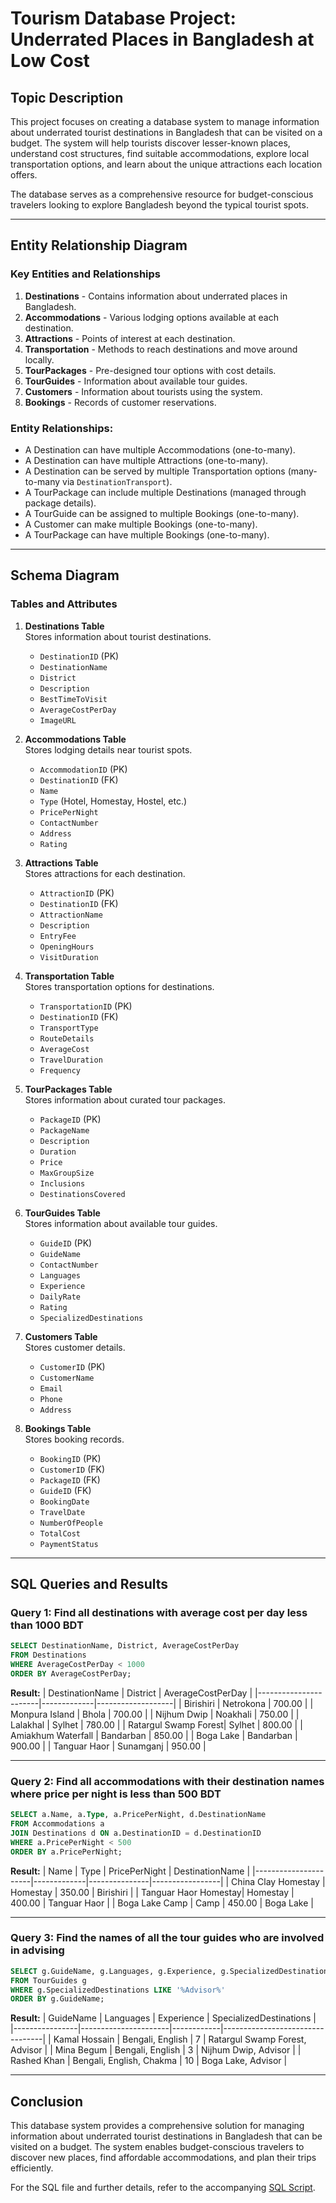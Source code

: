 # Tourism Database Project: Underrated Places in Bangladesh at Low Cost

## Topic Description
This project focuses on creating a database system to manage information about underrated tourist destinations in Bangladesh that can be visited on a budget. The system will help tourists discover lesser-known places, understand cost structures, find suitable accommodations, explore local transportation options, and learn about the unique attractions each location offers. 

The database serves as a comprehensive resource for budget-conscious travelers looking to explore Bangladesh beyond the typical tourist spots.

---

## Entity Relationship Diagram
### Key Entities and Relationships
1. **Destinations** - Contains information about underrated places in Bangladesh.
2. **Accommodations** - Various lodging options available at each destination.
3. **Attractions** - Points of interest at each destination.
4. **Transportation** - Methods to reach destinations and move around locally.
5. **TourPackages** - Pre-designed tour options with cost details.
6. **TourGuides** - Information about available tour guides.
7. **Customers** - Information about tourists using the system.
8. **Bookings** - Records of customer reservations.

### Entity Relationships:
- A Destination can have multiple Accommodations (one-to-many).
- A Destination can have multiple Attractions (one-to-many).
- A Destination can be served by multiple Transportation options (many-to-many via `DestinationTransport`).
- A TourPackage can include multiple Destinations (managed through package details).
- A TourGuide can be assigned to multiple Bookings (one-to-many).
- A Customer can make multiple Bookings (one-to-many).
- A TourPackage can have multiple Bookings (one-to-many).

---

## Schema Diagram
### Tables and Attributes

1. **Destinations Table**  
   Stores information about tourist destinations.
   - `DestinationID` (PK)
   - `DestinationName`
   - `District`
   - `Description`
   - `BestTimeToVisit`
   - `AverageCostPerDay`
   - `ImageURL`

2. **Accommodations Table**  
   Stores lodging details near tourist spots.
   - `AccommodationID` (PK)
   - `DestinationID` (FK)
   - `Name`
   - `Type` (Hotel, Homestay, Hostel, etc.)
   - `PricePerNight`
   - `ContactNumber`
   - `Address`
   - `Rating`

3. **Attractions Table**  
   Stores attractions for each destination.
   - `AttractionID` (PK)
   - `DestinationID` (FK)
   - `AttractionName`
   - `Description`
   - `EntryFee`
   - `OpeningHours`
   - `VisitDuration`

4. **Transportation Table**  
   Stores transportation options for destinations.
   - `TransportationID` (PK)
   - `DestinationID` (FK)
   - `TransportType`
   - `RouteDetails`
   - `AverageCost`
   - `TravelDuration`
   - `Frequency`

5. **TourPackages Table**  
   Stores information about curated tour packages.
   - `PackageID` (PK)
   - `PackageName`
   - `Description`
   - `Duration`
   - `Price`
   - `MaxGroupSize`
   - `Inclusions`
   - `DestinationsCovered`

6. **TourGuides Table**  
   Stores information about available tour guides.
   - `GuideID` (PK)
   - `GuideName`
   - `ContactNumber`
   - `Languages`
   - `Experience`
   - `DailyRate`
   - `Rating`
   - `SpecializedDestinations`

7. **Customers Table**  
   Stores customer details.
   - `CustomerID` (PK)
   - `CustomerName`
   - `Email`
   - `Phone`
   - `Address`

8. **Bookings Table**  
   Stores booking records.
   - `BookingID` (PK)
   - `CustomerID` (FK)
   - `PackageID` (FK)
   - `GuideID` (FK)
   - `BookingDate`
   - `TravelDate`
   - `NumberOfPeople`
   - `TotalCost`
   - `PaymentStatus`

---

## SQL Queries and Results

### Query 1: Find all destinations with average cost per day less than 1000 BDT
```sql
SELECT DestinationName, District, AverageCostPerDay
FROM Destinations
WHERE AverageCostPerDay < 1000
ORDER BY AverageCostPerDay;
```

**Result:**
| DestinationName       | District    | AverageCostPerDay |
|-----------------------|-------------|-------------------|
| Birishiri            | Netrokona   | 700.00            |
| Monpura Island       | Bhola       | 700.00            |
| Nijhum Dwip          | Noakhali    | 750.00            |
| Lalakhal             | Sylhet      | 780.00            |
| Ratargul Swamp Forest| Sylhet      | 800.00            |
| Amiakhum Waterfall   | Bandarban   | 850.00            |
| Boga Lake            | Bandarban   | 900.00            |
| Tanguar Haor         | Sunamganj   | 950.00            |

---

### Query 2: Find all accommodations with their destination names where price per night is less than 500 BDT
```sql
SELECT a.Name, a.Type, a.PricePerNight, d.DestinationName
FROM Accommodations a
JOIN Destinations d ON a.DestinationID = d.DestinationID
WHERE a.PricePerNight < 500
ORDER BY a.PricePerNight;
```

**Result:**
| Name                 | Type        | PricePerNight | DestinationName |
|----------------------|-------------|---------------|-----------------|
| China Clay Homestay  | Homestay    | 350.00        | Birishiri       |
| Tanguar Haor Homestay| Homestay    | 400.00        | Tanguar Haor    |
| Boga Lake Camp       | Camp        | 450.00        | Boga Lake       |

---

### Query 3: Find the names of all the tour guides who are involved in advising
```sql
SELECT g.GuideName, g.Languages, g.Experience, g.SpecializedDestinations
FROM TourGuides g
WHERE g.SpecializedDestinations LIKE '%Advisor%'
ORDER BY g.GuideName;
```

**Result:**
| GuideName      | Languages            | Experience | SpecializedDestinations         |
|----------------|----------------------|------------|---------------------------------|
| Kamal Hossain | Bengali, English     | 7          | Ratargul Swamp Forest, Advisor |
| Mina Begum     | Bengali, English     | 3          | Nijhum Dwip, Advisor           |
| Rashed Khan    | Bengali, English, Chakma | 10     | Boga Lake, Advisor             |

---

## Conclusion
This database system provides a comprehensive solution for managing information about underrated tourist destinations in Bangladesh that can be visited on a budget. The system enables budget-conscious travelers to discover new places, find affordable accommodations, and plan their trips efficiently.

For the SQL file and further details, refer to the accompanying [SQL Script](./tourismDB.sql).
